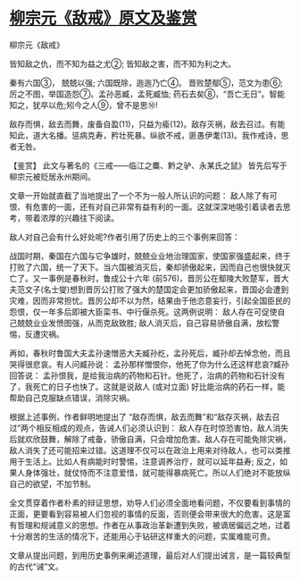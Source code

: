 # [柳宗元《敌戒》原文及鉴赏](https://www.vrrw.net/wx/10219.html)

柳宗元《敌戒》

皆知敌之仇，而不知为益之尤②; 皆知敌之害，而不知为利之大。

秦有六国③， 兢兢以强; 六国既除，迤迤乃亡④。 晋败楚鄢⑤，范文为患⑥; 厉之不图，举国造怨⑦。孟孙恶臧，孟死臧恤; 药石去矣⑧，“吾亡无日”。智能知之，犹卒以危;矧今之人⑨，曾不是思⑩!

敌存而惧，敌去而舞，废备自盈(11)，只益为瘉(12)。敌存灭祸，敌去召过。有能知此，道大名播。惩病克寿，矜壮死暴。纵欲不戒，匪愚伊耄(13)。我作戒诗，思者无咎。



【鉴赏】 此文与著名的《三戒——临江之麋、黔之驴、永某氏之鼠》 皆先后写于柳宗元被贬居永州期间。

文章一开始就直截了当地提出了一个不为一般人所认识的问题： 敌人除了有可恨、有危害的一面，还有对自己非常有益有利的一面。这就深深地吸引着读者去思考，带着浓厚的兴趣往下阅读。

敌人对自己会有什么好处呢?作者引用了历史上的三个事例来回答：

战国时期，秦国在六国与它争雄时，兢兢业业地治理国家，使国家强盛起来，终于打败了六国，统一了天下。当六国被消灭后，秦却骄傲起来，因而自己也很快就灭亡了。又一事例是春秋时，鲁成公十六年 (前576)，晋厉公在鄢陵大败楚军，晋大夫范文子(名士燮)想到晋厉公打败了强大的楚国定会更加骄傲起来，晋国必会遭到灾难，因而非常担忧。晋厉公却不以为然，结果由于他恣意妄行，引起全国臣民的怨恨，仅一年多后即被大臣栾书、中行偃杀死。这两例说明： 敌人存在可促使自己兢兢业业发愤图强，从而克敌致胜; 敌人消灭后，自己容易骄傲自满，放松警惕，反遭灾祸。

再如，春秋时鲁国大夫孟孙速憎恶大夫臧孙纥，孟孙死后，臧孙却去悼念他，而且哭得很悲哀。有人问臧孙说： 孟孙那样憎恨你，他死了你为什么还这样悲哀?臧孙回答说： 孟孙恨我，是给我治病的药物和石针。他死了，治病的药物和石针没有了，我死亡的日子也快了。这就是说敌人 (或对立面) 好比能治病的药石一样，能帮助自己克服缺点错误，消除灾祸。

根据上述事例，作者鲜明地提出了 “敌存而惧，敌去而舞”和“敌存灭祸，敌去召过”两个相反相成的观点，告诫人们必须认识到： 敌人存在时惊恐害怕，敌人消失后就欢欣鼓舞，解除了戒备，骄傲自满，只会增加危害。敌人存在可能免除灾祸，敌人消失了还可能招来过错。这道理不仅可以在政治上用来对待敌人，也可以类推用于生活上。比如人有病能时时警惕，注意调养治疗，就可以延年益寿; 反之，如果人身体强壮，就仗恃而不注意爱惜，就可能得暴病死亡。所以人们绝对不能放纵自己的欲望，不加节制。

全文贯穿着作者朴素的辩证思想，劝导人们必须全面地看问题，不仅要看到事情的正面，更要看到容易被人们忽视的事情的反面，否则便会带来很大的危害。这是富有哲理和规诫意义的思想。作者在从事政治革新遭到失败，被谪居偏远之地，过着十分艰苦的生活的情况下，还能用心于钻研这样重大的问题，实属难能可贵。

文章从提出问题，到用历史事例来阐述道理，最后对人们提出诫言，是一篇较典型的古代“诫”文。

